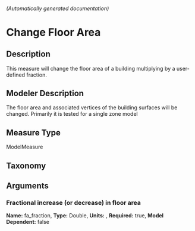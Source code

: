 

###### (Automatically generated documentation)

# Change Floor Area

## Description
This measure will change the floor area of a building multiplying by a user-defined fraction.

## Modeler Description
The floor area and associated vertices of the building surfaces will be changed.
            Primarily it is tested for a single zone model

## Measure Type
ModelMeasure

## Taxonomy


## Arguments


### Fractional increase (or decrease) in floor area

**Name:** fa_fraction,
**Type:** Double,
**Units:** ,
**Required:** true,
**Model Dependent:** false







